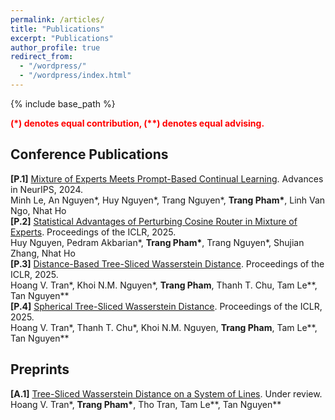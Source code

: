 ```yaml
---
permalink: /articles/
title: "Publications"
excerpt: "Publications"
author_profile: true
redirect_from: 
  - "/wordpress/"
  - "/wordpress/index.html"
---
```


{% include base_path %}


<span style="color:red"> **(\*) denotes equal contribution, (\**) denotes equal advising.** </span> <br/>

## Conference Publications
**[P.1]** [Mixture of Experts Meets Prompt-Based Continual Learning](https://arxiv.org/abs/2405.14124). Advances in NeurIPS, 2024. <br/>
Minh Le, An Nguyen\*, Huy Nguyen\*, Trang Nguyen\*, __Trang Pham\*__, Linh Van Ngo, Nhat Ho<br/>
**[P.2]** [Statistical Advantages of Perturbing Cosine Router in Mixture of Experts](https://arxiv.org/abs/2405.14131). Proceedings of the ICLR, 2025. <br/>
Huy Nguyen, Pedram Akbarian\*, __Trang Pham\*__, Trang Nguyen\*, Shujian Zhang, Nhat Ho<br/>
**[P.3]** [Distance-Based Tree-Sliced Wasserstein Distance](https://openreview.net/forum?id=OiQttMHwce). Proceedings of the ICLR, 2025. <br/>
Hoang V. Tran\*, Khoi N.M. Nguyen\*, __Trang Pham__, Thanh T. Chu, Tam Le\*\*, Tan Nguyen\** <br/>
**[P.4]** [Spherical Tree-Sliced Wasserstein Distance](https://openreview.net/forum?id=OiQttMHwce). Proceedings of the ICLR, 2025. <br/>
Hoang V. Tran\*, Thanh T. Chu\*, Khoi N.M. Nguyen, __Trang Pham__, Tam Le\*\*, Tan Nguyen\** <br/>

## Preprints
**[A.1]** [Tree-Sliced Wasserstein Distance on a System of Lines](https://arxiv.org/abs/2406.13725). Under review. <br/>
Hoang V. Tran\*, __Trang Pham\*__, Tho Tran, Tam Le\*\*, Tan Nguyen\** <br/>

